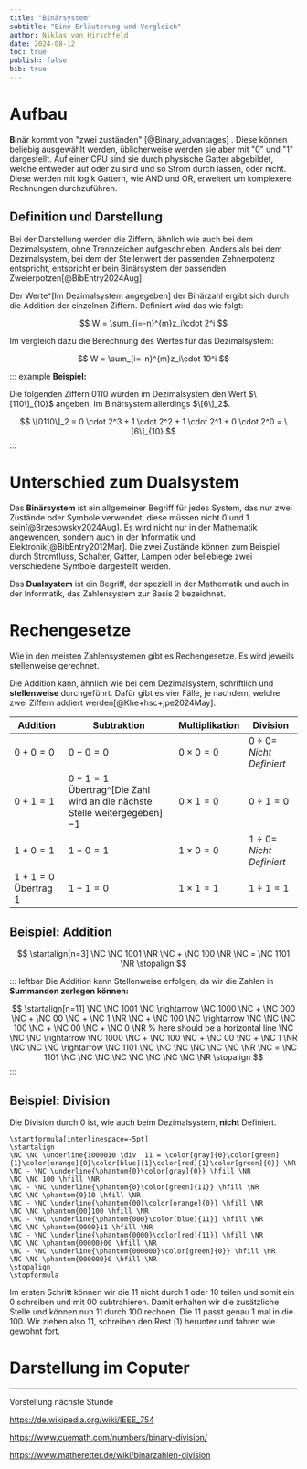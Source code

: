```yaml
---
title: "Binärsystem"
subtitle: "Eine Erläuterung und Vergleich"
author: Niklas von Hirschfeld
date: 2024-08-12
toc: true
publish: false
bib: true
---
```


# Aufbau

**Bi**när kommt von "zwei zuständen" [@Binary_advantages] . Diese können
beliebig ausgewählt werden, üblicherweise werden sie aber mit "0" und "1"
dargestellt. Auf einer CPU sind sie durch physische Gatter abgebildet, welche
entweder auf oder zu sind und so Strom durch lassen, oder nicht. Diese werden
mit logik Gattern, wie AND und OR, erweitert um komplexere Rechnungen
durchzuführen.

## Definition und Darstellung

Bei der Darstellung werden die Ziffern, ähnlich wie auch bei dem Dezimalsystem,
ohne Trennzeichen aufgeschrieben. Anders als bei dem Dezimalsystem, bei dem der
Stellenwert der passenden Zehnerpotenz entspricht, entspricht er bein Binärsystem der passenden Zweierpotzen[@BibEntry2024Aug].

Der Werte^[Im Dezimalsystem angegeben] der Binärzahl ergibt sich durch die Addition der einzelnen Ziffern. Definiert wird das wie folgt:

$$
W = \sum_{i=-n}^{m}z_i\cdot 2^i
$$

Im vergleich dazu die Berechnung des Wertes für das Dezimalsystem:

$$
W = \sum_{i=-n}^{m}z_i\cdot 10^i
$$

::: example
**Beispiel:**

Die folgenden Ziffern $0110$ würden im Dezimalsystem den Wert $\[110\]_{10}$ angeben. Im Binärsystem allerdings $\[6\]_2$.

$$
\[0110\]_2 = 0 \cdot 2^3 + 1 \cdot 2^2 + 1 \cdot 2^1 + 0 \cdot 2^0 = \[6\]_{10}
$$
:::



# Unterschied zum Dualsystem

Das **Binärsystem** ist ein allgemeiner Begriff für jedes System, das nur zwei
Zustände oder Symbole verwendet, diese müssen nicht $0$ und $1$
sein[@Brzesowsky2024Aug]. Es wird nicht nur in der Mathematik angewenden,
sondern auch in der Informatik und Elektronik[@BibEntry2012Mar]. Die zwei
Zustände können zum Beispiel durch Stromfluss, Schalter, Gatter, Lampen oder
beliebiege zwei verschiedene Symbole dargestellt werden.

Das **Dualsystem** ist ein Begriff, der speziell in der Mathematik und auch in
der Informatik, das Zahlensystem zur Basis $2$ bezeichnet.

# Rechengesetze

Wie in den meisten Zahlensystemen gibt es Rechengesetze. Es wird jeweils stellenweise gerechnet.

Die Addition kann, ähnlich wie bei dem Dezimalsystem, schriftlich und **stellenweise** durchgeführt. Dafür gibt es vier Fälle, je nachdem, welche zwei Ziffern addiert werden[@Khe+hsc+jpe2024May].

| Addition             | Subtraktion                                                               | Multiplikation | Division                       |
| ---                  | ---                                                                       | ---            | ---                            |
| $0+0=0$              | $0-0=0$                                                                   | $0 \times 0=0$ | $0 \div 0 =$ *Nicht Definiert* |
| $0+1=1$              | $0-1=1$ Übertrag^[Die Zahl wird an die nächste Stelle weitergegeben] $-1$ | $0 \times 1=0$ | $0 \div 1 =0$                  |
| $1+0=1$              | $1-0=1$                                                                   | $1 \times 0=0$ | $1 \div 0 =$ *Nicht Definiert* |
| $1+1=0$ Übertrag $1$ | $1-1=0$                                                                   | $1 \times 1=1$ | $1 \div 1 =1$                  |

## Beispiel: Addition


$$
\startalign[n=3]
\NC \NC 1001 \NR
\NC + \NC 100 \NR
\NC = \NC 1101 \NR
\stopalign
$$


::: leftbar
Die Addition kann Stellenweise erfolgen, da wir die Zahlen in **Summanden zerlegen können:**

$$
\startalign[n=11]
\NC   \NC 1001 \NC \rightarrow \NC 1000 \NC + \NC 000 \NC + \NC 00 \NC + \NC 1 \NR
\NC + \NC 100  \NC \rightarrow \NC      \NC   \NC 100 \NC + \NC 00 \NC + \NC 0 \NR
% here should be a horizontal line
\NC   \NC      \NC \rightarrow \NC 1000 \NC + \NC 100 \NC + \NC 00 \NC + \NC 1 \NR
\NC   \NC      \NC \rightarrow \NC 1101 \NC   \NC     \NC   \NC    \NC   \NC   \NR
\NC = \NC 1101 \NC             \NC      \NC   \NC     \NC   \NC    \NC   \NC   \NR
\stopalign
$$
:::


## Beispiel: Division

Die Division durch $0$ ist, wie auch beim Dezimalsystem, **nicht** Definiert.

```{=context}
\startformula[interlinespace=-5pt]
\startalign
\NC \NC \underline{1000010 \div  11 = \color[gray]{0}\color[green]{1}\color[orange]{0}\color[blue]{1}\color[red]{1}\color[green]{0}} \NR
\NC - \NC \underline{\phantom{0}\color[gray]{0}} \hfill \NR
\NC \NC 100 \hfill \NR
\NC - \NC \underline{\phantom{0}\color[green]{11}} \hfill \NR
\NC \NC \phantom{0}10 \hfill \NR
\NC - \NC \underline{\phantom{00}\color[orange]{0}} \hfill \NR
\NC \NC \phantom{00}100 \hfill \NR
\NC - \NC \underline{\phantom{000}\color[blue]{11}} \hfill \NR
\NC \NC \phantom{0000}11 \hfill \NR
\NC - \NC \underline{\phantom{0000}\color[red]{11}} \hfill \NR
\NC \NC \phantom{00000}00 \hfill \NR
\NC - \NC \underline{\phantom{000000}\color[green]{0}} \hfill \NR
\NC \NC \phantom{000000}0 \hfill \NR
\stopalign
\stopformula
```

Im ersten Schritt können wir die $11$ nicht durch $1$ oder $10$
teilen und somit ein $0$ schreiben und mit $00$ subtrahieren.
Damit erhalten wir die zusätzliche Stelle und können nun $11$
durch $100$ rechnen. Die $11$ passt genau $1$ mal in die $100$.
Wir ziehen also $11$, schreiben den Rest ($1$) herunter und
fahren wie gewohnt fort.

# Darstellung im Coputer



---

Vorstellung nächste Stunde

https://de.wikipedia.org/wiki/IEEE_754

https://www.cuemath.com/numbers/binary-division/

https://www.matheretter.de/wiki/binarzahlen-division
